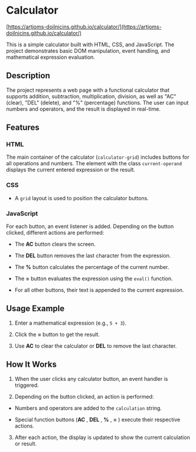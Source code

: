 # Calculator

[https://artjoms-doilnicins.github.io/calculator/](https://artjoms-doilnicins.github.io/calculator/)

This is a simple calculator built with HTML, CSS, and JavaScript. The project demonstrates basic DOM manipulation, event handling, and mathematical expression evaluation.

## Description

The project represents a web page with a functional calculator that supports addition, subtraction, multiplication, division, as well as "AC" (clear), "DEL" (delete), and "%" (percentage) functions. The user can input numbers and operators, and the result is displayed in real-time.

## Features 

### HTML 
The main container of the calculator (`calculator-grid`) includes buttons for all operations and numbers. The element with the class `current-operand` displays the current entered expression or the result.
### CSS 
 
- A `grid` layout is used to position the calculator buttons.

### JavaScript 

For each button, an event listener is added. Depending on the button clicked, different actions are performed:
 
  - The **AC**  button clears the screen.
 
  - The **DEL**  button removes the last character from the expression.
 
  - The **%**  button calculates the percentage of the current number.
 
  - The **=**  button evaluates the expression using the `eval()` function.

  - For all other buttons, their text is appended to the current expression.

## Usage Example 
 
1. Enter a mathematical expression (e.g., `5 + 3`).
 
2. Click the **=**  button to get the result.
 
3. Use **AC**  to clear the calculator or **DEL**  to remove the last character.

## How It Works 

1. When the user clicks any calculator button, an event handler is triggered.
 
2. Depending on the button clicked, an action is performed: 
  - Numbers and operators are added to the `calculation` string.
 
  - Special function buttons (**AC** , **DEL** , **%** , **=** ) execute their respective actions.

3. After each action, the display is updated to show the current calculation or result.
